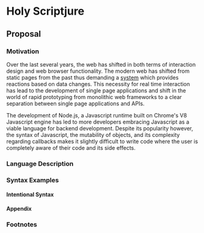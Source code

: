 # Holy Scriptjure

## Proposal

### Motivation
Over the last several years, the web has shifted in both terms of interaction
design and web browser functionality. The modern web has shifted from static
pages from the past thus demanding a [system][1] which provides reactions based
on data changes. This necessity for real time interaction has lead to the
development of single page applications and shift in the world of rapid
prototyping from monolithic web frameworks to a clear separation between single
page applications and APIs.

The development of Node.js, a Javascript runtime built on Chrome's V8 Javascript
engine has led to more developers embracing Javascript as a viable language for
backend development. Despite its popularity however, the syntax of Javascript,
the mutability of objects, and its complexity regarding callbacks makes it
slightly difficult to write code where the user is completely aware of their
code and its side effects.


### Language Description

### Syntax Examples

#### Intentional Syntax

#### Appendix

### Footnotes

[1]: http://rauchg.com/2014/7-principles-of-rich-web-applications/
